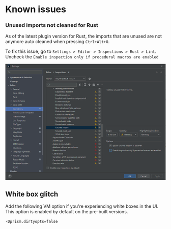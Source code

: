 # Known issues

### Unused imports not cleaned for Rust

As of the latest plugin version for Rust, the imports that are unused
are not anymore auto cleaned when pressing `Ctrl+Alt+O`.

To fix this issue, go to `Settings > Editor > Inspections > Rust > Lint`.
Uncheck the `Enable inspection only if procedural macros are enabled`

![Rust clean unused imports settings](./images/rust_auto_clean_imports.png)

## White box glitch

Add the following VM option if you're experiencing white boxes in the UI. This option is enabled by default on the
pre-built versions.

    -Dprism.dirtyopts=false